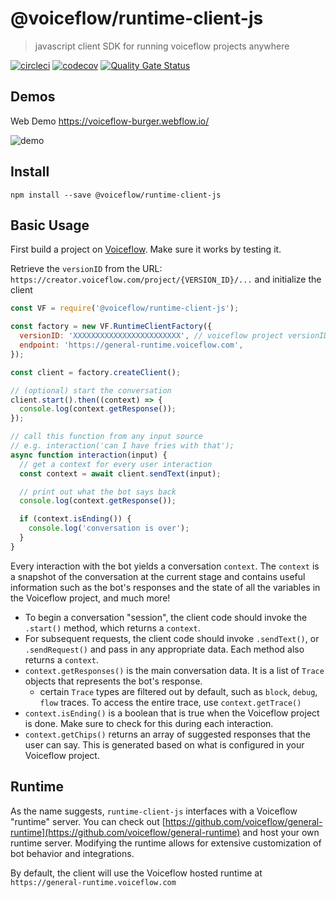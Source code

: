 # @voiceflow/runtime-client-js

> javascript client SDK for running voiceflow projects anywhere

[![circleci](https://circleci.com/gh/voiceflow/runtime-client-js/tree/master.svg?style=shield&circle-token=a4447ba98e39b43cc47fd6da870ca68ff0ca5db0)](https://circleci.com/gh/voiceflow/runtime-client-js/tree/master)
[![codecov](https://codecov.io/gh/voiceflow/runtime-client-js/branch/master/graph/badge.svg?token=RYypRxePDX)](https://codecov.io/gh/voiceflow/runtime-client-js)
[![Quality Gate Status](https://sonarcloud.io/api/project_badges/measure?project=voiceflow_runtime-client-js&metric=alert_status&token=088b80f6baf3c958b609f31f64b65289bd4586dc)](https://sonarcloud.io/dashboard?id=voiceflow_runtime-client-js)

## Demos

Web Demo https://voiceflow-burger.webflow.io/

![demo](https://user-images.githubusercontent.com/5643574/106966841-17b9ee00-6714-11eb-868a-26751b7d560e.png)

## Install

```
npm install --save @voiceflow/runtime-client-js
```

## Basic Usage

First build a project on [Voiceflow](https://creator.voiceflow.com). Make sure it works by testing it.

Retrieve the `versionID` from the URL:
`https://creator.voiceflow.com/project/{VERSION_ID}/...` and initialize the client

```javascript
const VF = require('@voiceflow/runtime-client-js');

const factory = new VF.RuntimeClientFactory({
  versionID: 'XXXXXXXXXXXXXXXXXXXXXXXX', // voiceflow project versionID
  endpoint: 'https://general-runtime.voiceflow.com',
});

const client = factory.createClient();

// (optional) start the conversation
client.start().then((context) => {
  console.log(context.getResponse());
});

// call this function from any input source
// e.g. interaction('can I have fries with that');
async function interaction(input) {
  // get a context for every user interaction
  const context = await client.sendText(input);

  // print out what the bot says back
  console.log(context.getResponse());

  if (context.isEnding()) {
    console.log('conversation is over');
  }
}
```

Every interaction with the bot yields a conversation `context`. The `context` is a snapshot of the conversation at the current stage and contains useful information such as the bot's responses and the state of all the variables in the Voiceflow project, and much more!

- To begin a conversation "session", the client code should invoke the `.start()` method, which returns a `context`.
- For subsequent requests, the client code should invoke `.sendText()`, or `.sendRequest()` and pass in any appropriate data. Each method also returns a `context`.
- `context.getResponses()` is the main conversation data. It is a list of `Trace` objects that represents the bot's response.
  - certain `Trace` types are filtered out by default, such as `block`, `debug`, `flow` traces. To access the entire trace, use `context.getTrace()`
- `context.isEnding()` is a boolean that is true when the Voiceflow project is done. Make sure to check for this during each interaction.
- `context.getChips()` returns an array of suggested responses that the user can say. This is generated based on what is configured in your Voiceflow project.

## Runtime

As the name suggests, `runtime-client-js` interfaces with a Voiceflow "runtime" server. You can check out [https://github.com/voiceflow/general-runtime](https://github.com/voiceflow/general-runtime) and host your own runtime server. Modifying the runtime allows for extensive customization of bot behavior and integrations.

By default, the client will use the Voiceflow hosted runtime at `https://general-runtime.voiceflow.com`
